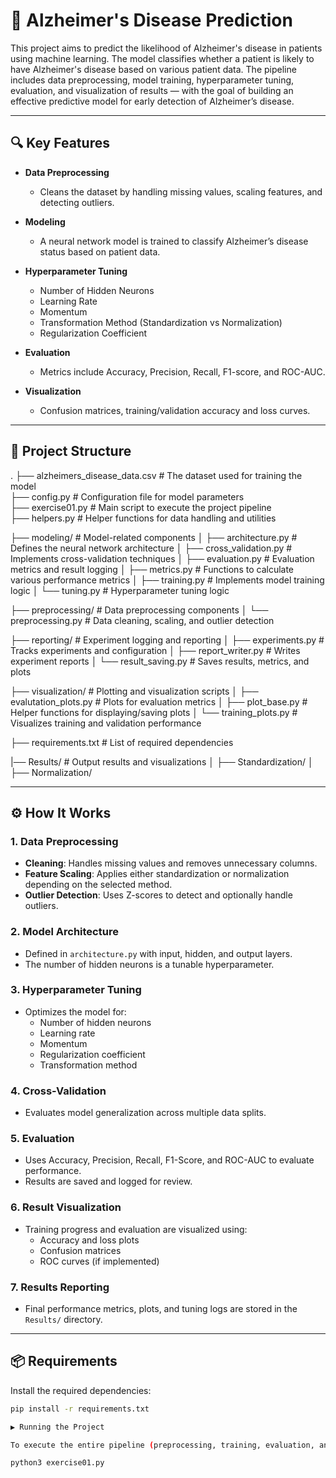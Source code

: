 # 🧠 Alzheimer's Disease Prediction

This project aims to predict the likelihood of Alzheimer's disease in patients using machine learning. The model classifies whether a patient is likely to have Alzheimer's disease based on various patient data. The pipeline includes data preprocessing, model training, hyperparameter tuning, evaluation, and visualization of results — with the goal of building an effective predictive model for early detection of Alzheimer’s disease.

---

## 🔍 Key Features

- **Data Preprocessing**  
  - Cleans the dataset by handling missing values, scaling features, and detecting outliers.

- **Modeling**  
  - A neural network model is trained to classify Alzheimer’s disease status based on patient data.

- **Hyperparameter Tuning**  
  - Number of Hidden Neurons  
  - Learning Rate  
  - Momentum  
  - Transformation Method (Standardization vs Normalization)  
  - Regularization Coefficient  

- **Evaluation**  
  - Metrics include Accuracy, Precision, Recall, F1-score, and ROC-AUC.

- **Visualization**  
  - Confusion matrices, training/validation accuracy and loss curves.

---

## 📁 Project Structure

. ├── alzheimers_disease_data.csv # The dataset used for training the model <br>
├── config.py # Configuration file for model parameters <br>
├── exercise01.py # Main script to execute the project pipeline <br>
├── helpers.py # Helper functions for data handling and utilities<br>

├── modeling/ # Model-related components
│ ├── architecture.py # Defines the neural network architecture 
│ ├── cross_validation.py # Implements cross-validation techniques 
│ ├── evaluation.py # Evaluation metrics and result logging
│ ├── metrics.py # Functions to calculate various performance metrics
│ ├── training.py # Implements model training logic 
│ └── tuning.py # Hyperparameter tuning logic

├── preprocessing/ # Data preprocessing components 
│ └── preprocessing.py # Data cleaning, scaling, and outlier detection

├── reporting/ # Experiment logging and reporting 
│ ├── experiments.py # Tracks experiments and configuration
│ ├── report_writer.py # Writes experiment reports
│ └── result_saving.py # Saves results, metrics, and plots

├── visualization/ # Plotting and visualization scripts 
│ ├── evalutation_plots.py # Plots for evaluation metrics
│ ├── plot_base.py # Helper functions for displaying/saving plots
│ └── training_plots.py # Visualizes training and validation performance

├── requirements.txt # List of required dependencies

|── Results/ # Output results and visualizations 
│ ├── Standardization/
│ ├── Normalization/




---

## ⚙️ How It Works

### 1. Data Preprocessing

- **Cleaning**: Handles missing values and removes unnecessary columns.  
- **Feature Scaling**: Applies either standardization or normalization depending on the selected method.  
- **Outlier Detection**: Uses Z-scores to detect and optionally handle outliers.

### 2. Model Architecture

- Defined in `architecture.py` with input, hidden, and output layers.
- The number of hidden neurons is a tunable hyperparameter.

### 3. Hyperparameter Tuning

- Optimizes the model for:
  - Number of hidden neurons
  - Learning rate
  - Momentum
  - Regularization coefficient
  - Transformation method

### 4. Cross-Validation

- Evaluates model generalization across multiple data splits.

### 5. Evaluation

- Uses Accuracy, Precision, Recall, F1-Score, and ROC-AUC to evaluate performance.
- Results are saved and logged for review.

### 6. Result Visualization

- Training progress and evaluation are visualized using:
  - Accuracy and loss plots
  - Confusion matrices
  - ROC curves (if implemented)

### 7. Results Reporting

- Final performance metrics, plots, and tuning logs are stored in the `Results/` directory.

---

## 📦 Requirements

Install the required dependencies:

```bash
pip install -r requirements.txt

▶️ Running the Project

To execute the entire pipeline (preprocessing, training, evaluation, and visualization), run:

python3 exercise01.py


